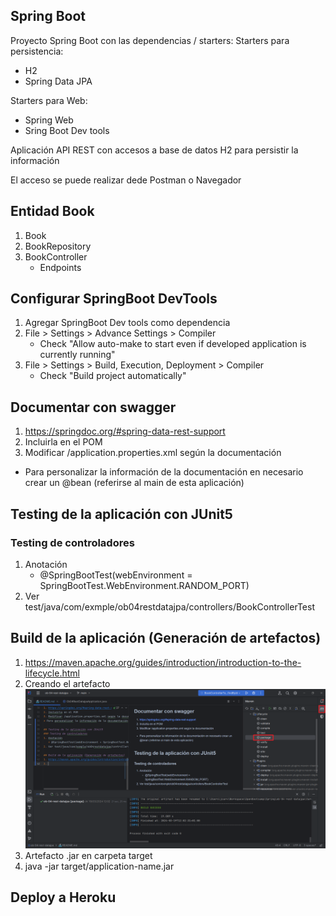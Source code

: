 ## Spring Boot
Proyecto Spring Boot con las dependencias / starters:
Starters para persistencia:
* H2
* Spring Data JPA

Starters para Web:
* Spring Web
* Sring Boot Dev tools

Aplicación API REST con accesos a base de datos H2 para persistir la información

El acceso se puede realizar dede Postman o Navegador

## Entidad Book
1. Book
2. BookRepository
3. BookController
   * Endpoints

## Configurar SpringBoot DevTools

1. Agregar SpringBoot Dev tools como dependencia
2. File > Settings > Advance Settings > Compiler
   * Check "Allow auto-make to start even if developed application is currently running"
3. File > Settings > Build, Execution, Deployment > Compiler
   * Check "Build project automatically"

## Documentar con swagger
1. https://springdoc.org/#spring-data-rest-support
2. Incluirla en el POM
3. Modificar /application.properties.xml según la documentación
* Para personalizar la información de la documentación en necesario crear un @bean (referirse al main de esta aplicación)

## Testing de la aplicación con JUnit5
### Testing de controladores
1. Anotación 
   * @SpringBootTest(webEnvironment = SpringBootTest.WebEnvironment.RANDOM_PORT)
2. Ver test/java/com/exmple/ob04restdatajpa/controllers/BookControllerTest

## Build de la aplicación (Generación de artefactos)
1. https://maven.apache.org/guides/introduction/introduction-to-the-lifecycle.html
2. Creando el artefacto
![Drag Racing](build-compile.png)
3. Artefacto .jar en carpeta target
4. java -jar target/application-name.jar

## Deploy a Heroku
